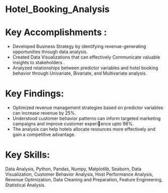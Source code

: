 # Hotel_Booking_Analysis
# Key Accomplishments :
- Developed Business Strategy by identifying revenue-generating opportunities through data analysis.
- Created Data Visualizations that can effectively Communicate valuable insights to stakeholders .
- Analyzed relationships between predictor variables and hotel booking behavior through Univariate, Bivariate, and 
Multivariate analysis.

# Key Findings:
- Optimized revenue management strategies based on predictor variables can increase revenue by 25%.
- Understood customer behavior patterns can inform targeted marketing campaigns and improve customer experience upto 98%.
- The analysis can help hotels allocate resources more effectively and gain a competitive advantage.

# Key Skills:  
Data Analysis, Python, Pandas, Numpy, Matplotlib, Seaborn, Data Visualization, Customer Behavior 
Analysis, Host Performance Analysis, Revenue Optimization, Data Cleaning and Preparation, Feature Engineering, 
Statistical Analysis.
